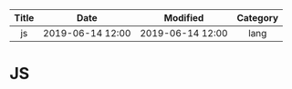 | Title                | Date             | Modified         | Category          |
|:--------------------:|:----------------:|:----------------:|:-----------------:|
| js                   | 2019-06-14 12:00 | 2019-06-14 12:00 | lang              |

# JS